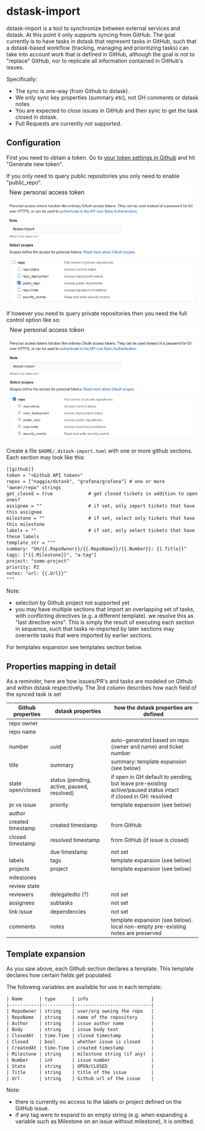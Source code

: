 # dstask-import

dstask-import is a tool to synchronize between external services and dstask.
At this point it only supports syncing from GitHub.
The goal currently is to have tasks in dstask that represent tasks in GitHub,
such that a dstask-based workflow (tracking, managing and prioritizing tasks)
can take into account work that is defined in GitHub, although the goal is not to "replace" GitHub,
nor to replicate all information contained in GitHub's issues.

Specifically:

* The sync is one-way (from Github to dstask).
* We only sync key properties (summary etc), not GH comments or dstask notes
* You are expected to close issues in GitHub and then sync to get the task closed in dstask.
* Pull Requests are currently not supported.

## Configuration

First you need to obtain a token. Go to [your token settings in Github](https://github.com/settings/tokens) and hit "Generate new token".

If you only need to query public repositories you only need to enable "public_repo".
![Github token public only](etc/dstask-import-token-public.png "Github token for public repos")

If however you need to query private repositories then you need the full control option like so:
![Github token for private repos](etc/dstask-import-token-private.png "Github token for private repos")


Create a file `$HOME/.dstask-import.toml` with one or more github sections.
Each section may look like this:

```
[[github]]
token = "<Github API token>"
repos = ["naggie/dstask", "grafana/grafana"] # one or more "owner/repo" strings
get_closed = true             # get closed tickets in addition to open ones?
assignee = ""                 # if set, only import tickets that have this assignee
milestone = ""                # if set, select only tickets that have this milestone
labels = ""                   # if set, only select tickets that have these labels
template_str = """
summary: "GH/{{.RepoOwner}}/{{.RepoName}}/{{.Number}}: {{.Title}}"
tags: ["{{.Milestone}}", "a-tag"]
project: "some-project"
priority: P2
notes: "url: {{.Url}}"`
"""
```

Note:

* selection by Github project not supported yet
* you may have multiple sections that import an overlapping set of tasks, with conflicting directives (e.g. a different template).
  we resolve this as "last directive wins". This is simply the result of executing each section in sequence,
  such that tasks re-imported by later sections may overwrite tasks that were imported by earlier sections.

For templates expansion see templates section below.


## Properties mapping in detail

As a reminder, here are how issues/PR's and tasks are modeled on Github and within dstask respectively.
The 3rd column describes how each field of the synced task is set

| Github properties | dstask properties                          | how the dstask properties are defined                          |
|-------------------|--------------------------------------------|----------------------------------------------------------------|
| repo owner        |                                            |                                                                |
| repo name         |                                            |                                                                |
| number            | uuid                                       | auto-generated based on repo (owner and name) and ticket number|
| title             | summary                                    | summary: template expansion (see below)                        |
| state open/closed | status (pending, active, paused, resolved) | if open in GH default to pending, but leave pre-existing active/paused status intact<br/>if closed in GH: resolved |
| pr vs issue       | priority                                   | template expansion (see below)                                 | 
| author            |                                            |                                                                |
| created timestamp | created timestamp                          | from GitHub                                                    |
| closed timestamp  | resolved timestamp                         | from GitHub (if issue is closed)                               |
|                   | due timestamp                              | not set                                                        | 
| labels            | tags                                       | template expansion (see below)                                 |
| projects          | project                                    | template expansion (see below)                                 |
| milestones        |                                            |                                                                |
| review state      |                                            |                                                                |
| reviewers         | delegatedto (?)                            | not set                                                        |
| assignees         | subtasks                                   | not set                                                        |
| link issue        | dependencies                               | not set                                                        |
| comments          | notes                                      | template expansion (see below). local non-empty pre-existing notes are preserved               |


## Template expansion

As you saw above, each Github section declares a template.
This template declares how certain fields get populated.

The following variables are available for use in each template:

```
| Name      | type      | info                       |
|-----------|-----------|----------------------------|
| RepoOwner | string    | user/org owning the repo   |
| RepoName  | string    | name of the repository     |
| Author    | string    | issue author name          |
| Body      | string    | issue body text            |
| ClosedAt  | time.Time | closed timestamp           |
| Closed    | bool      | whether issue is closed    |
| CreatedAt | time.Time | created timestamp          |
| Milestone | string    | milestone string (if any)  |
| Number    | int       | issue number               |
| State     | string    | OPEN/CLOSED                |
| Title     | string    | title of the issue         |
| Url       | string    | Github url of the issue    |
```

Note:

* there is currently no access to the labels or project defined on the GitHub issue.
* if any tag were to expand to an empty string (e.g. when expanding a variable such as Milestone on an issue without milestone), it is omitted.
